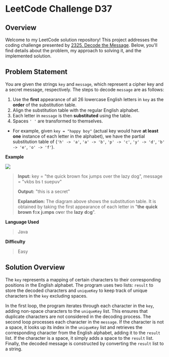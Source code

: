 
# LeetCode Challenge D37
## Overview

Welcome to my LeetCode solution repository! This project addresses the coding challenge presented by [2325. Decode the Message](https://leetcode.com/problems/decode-the-message/). Below, you'll find details about the problem, my approach to solving it, and the implemented solution.

## Problem Statement
You are given the strings  `key`  and  `message`, which represent a cipher key and a secret message, respectively. The steps to decode  `message`  are as follows:

1.  Use the  **first**  appearance of all 26 lowercase English letters in  `key`  as the  **order**  of the substitution table.
2.  Align the substitution table with the regular English alphabet.
3.  Each letter in  `message`  is then  **substituted**  using the table.
4.  Spaces  `' '`  are transformed to themselves.

-   For example, given  `key = "happy boy"`  (actual key would have  **at least one**  instance of each letter in the alphabet), we have the partial substitution table of (`'h' -> 'a'`,  `'a' -> 'b'`,  `'p' -> 'c'`,  `'y' -> 'd'`,  `'b' -> 'e'`,  `'o' -> 'f'`).

**Example**

![](https://assets.leetcode.com/uploads/2022/05/08/ex1new4.jpg)

> **Input:** key = "the quick brown fox jumps over the lazy dog", message = "vkbs bs t suepuv"
> 
>**Output:** "this is a secret"
> 
>**Explanation:** The diagram above shows the substitution table.
It is obtained by taking the first appearance of each letter in "**the** **quick** **brown** **f**o**x** **j**u**mps** o**v**er the **lazy** **d**o**g**".

**Language Used**
> Java

**Difficulty**
> Easy

## Solution Overview
The `key` represents a mapping of certain characters to their corresponding positions in the English alphabet. The program uses two lists: `result` to store the decoded characters and `uniqueKey` to keep track of unique characters in the `key` excluding spaces.

In the first loop, the program iterates through each character in the `key`, adding non-space characters to the `uniqueKey` list. This ensures that duplicate characters are not considered in the decoding process. The second loop processes each character in the `message`. If the character is not a space, it looks up its index in the `uniqueKey` list and retrieves the corresponding character from the English alphabet, adding it to the `result` list. If the character is a space, it simply adds a space to the `result` list. Finally, the decoded message is constructed by converting the `result` list to a string.
